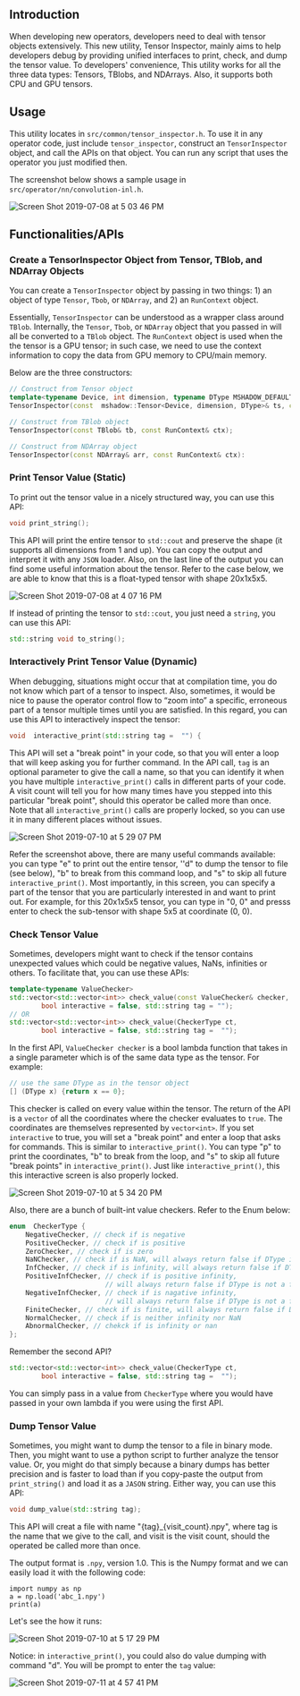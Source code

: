## Introduction

When developing new operators, developers need to deal with tensor objects extensively. This new utility, Tensor Inspector, mainly aims to help developers debug by providing unified interfaces to print, check, and dump the tensor value. To developers' convenience, This utility works for all the three data types: Tensors, TBlobs, and NDArrays. Also, it supports both CPU and GPU tensors.


## Usage 

This utility locates in `src/common/tensor_inspector.h`. To use it in any operator code, just include `tensor_inspector`, construct an `TensorInspector` object, and call the APIs on that object. You can run any script that uses the operator you just modified then.

The screenshot below shows a sample usage in `src/operator/nn/convolution-inl.h`.

![Screen Shot 2019-07-08 at 5 03 46 PM](https://user-images.githubusercontent.com/16669457/60850062-68690e00-a1a2-11e9-8268-033edde17aa4.png)


## Functionalities/APIs

### Create a TensorInspector Object from Tensor, TBlob, and NDArray Objects

You can create a `TensorInspector` object by passing in two things: 1) an object of type `Tensor`, `Tbob`, or `NDArray`, and 2) an `RunContext` object.

Essentially, `TensorInspector` can be understood as a wrapper class around `TBlob`. Internally, the `Tensor`, `Tbob`, or `NDArray` object that you passed in will all be converted to a `TBlob` object. The `RunContext` object is used when the the tensor is a GPU tensor; in such case, we need to use the context information to copy the data from GPU memory to CPU/main memory.

Below are the three constructors:

```c++
// Construct from Tensor object
template<typename Device, int dimension, typename DType MSHADOW_DEFAULT_DTYPE>
TensorInspector(const  mshadow::Tensor<Device, dimension, DType>& ts, const RunContext& ctx);

// Construct from TBlob object
TensorInspector(const TBlob& tb, const RunContext& ctx);

// Construct from NDArray object
TensorInspector(const NDArray& arr, const RunContext& ctx):
```

### Print Tensor Value (Static) 

To print out the tensor value in a nicely structured way,  you can use this API:

```c++
void print_string();
```

This API will print the entire tensor to `std::cout` and preserve the shape (it supports all dimensions from 1 and up). You can copy the output and interpret it with any `JSON` loader. Also, on the last line of the output you can find some useful information about the tensor. Refer to the case below, we are able to know that this is a float-typed tensor with shape 20x1x5x5.

![Screen Shot 2019-07-08 at 4 07 16 PM](https://user-images.githubusercontent.com/16669457/60848554-d8c06100-a19b-11e9-9fe0-23e79a7a371a.png)

If instead of printing the tensor to `std::cout`, you just need a `string`, you can use this API:
```c++
std::string void to_string();
```

### Interactively Print Tensor Value (Dynamic) 

When debugging, situations might occur that at compilation time, you do not know which part of a tensor to inspect. Also, sometimes, it would be nice to pause the operator control flow to “zoom into” a specific, erroneous part of a tensor multiple times until you are satisfied. In this regard, you can use this API to interactively inspect the tensor:

```c++
void  interactive_print(std::string tag =  "") {
```

This API will set a "break point" in your code, so that you will enter a loop that will keep asking you for further command. In the API call, `tag` is an optional parameter to give the call a name, so that you can identify it when you have multiple `interactive_print()` calls in different parts of your code. A visit count will tell you for how many times have you stepped into this particular "break point", should this operator be called more than once. Note that all `interactive_print()` calls are properly locked, so you can use it in many different places without issues.

![Screen Shot 2019-07-10 at 5 29 07 PM](https://user-images.githubusercontent.com/16669457/61013632-5325e800-a338-11e9-90e6-607f17d81495.png)

Refer the screenshot above, there are many useful commands available: you can type "e" to print out the entire tensor, ''d" to dump the tensor to file (see below), "b" to break from this command loop, and "s" to skip all future `interactive_print()`. Most importantly, in this screen, you can specify a part of the tensor that you are particularly interested in and want to print out. For example, for this 20x1x5x5 tensor, you can type in "0, 0" and presss enter to check the sub-tensor with shape 5x5 at coordinate (0, 0). 

### Check Tensor Value

Sometimes, developers might want to check if the tensor contains unexpected values which could be negative values, NaNs, infinities or others. To facilitate that, you can use these APIs:

```c++
template<typename ValueChecker>
std::vector<std::vector<int>> check_value(const ValueChecker& checker,
		bool interactive = false, std::string tag = "");
// OR
std::vector<std::vector<int>> check_value(CheckerType ct,
		bool interactive = false, std::string tag =  "");
```

In the first API, `ValueChecker checker` is a bool lambda function that takes in a single parameter which is of the same data type as the tensor.  For example:

```c++
// use the same DType as in the tensor object
[] (DType x) {return x == 0};
```

This checker is called on every value within the tensor. The return of the API is a `vector` of all the coordinates where the checker evaluates to `true`. The coordinates are themselves represented by `vector<int>`. If you set `interactive` to true, you will set a "break point" and enter a loop that asks for commands. This is similar to `interactive_print()`. You can type "p" to print the coordinates, "b" to break from the loop, and "s" to skip all future "break points" in `interactive_print()`.  Just like `interactive_print()`, this this interactive screen is also properly locked.

![Screen Shot 2019-07-10 at 5 34 20 PM](https://user-images.githubusercontent.com/16669457/61013773-fe36a180-a338-11e9-9a2b-5f11ccc7afa7.png)

Also, there are a bunch of built-int value checkers. Refer to the Enum below:

```c++
enum  CheckerType {
	NegativeChecker, // check if is negative
	PositiveChecker, // check if is positive
	ZeroChecker, // check if is zero
	NaNChecker, // check if is NaN, will always return false if DType is not a float type
	InfChecker, // check if is infinity, will always return false if DType is not a float type
	PositiveInfChecker, // check if is positive infinity,
						// will always return false if DType is not a float type
	NegativeInfChecker, // check if is nagative infinity,
						// will always return false if DType is not a float type
	FiniteChecker, // check if is finite, will always return false if DType is not a float type
	NormalChecker, // check if is neither infinity nor NaN
	AbnormalChecker, // chekck if is infinity or nan
};
```

Remember the second API?

```c++
std::vector<std::vector<int>> check_value(CheckerType ct,
		bool interactive = false, std::string tag =  "");
```

You can simply pass in a value from `CheckerType` where you would have passed in your own lambda if you were using the first API.

### Dump Tensor Value

Sometimes, you might want to dump the tensor to a file in binary mode. Then, you might want to use a python script to further analyze the tensor value.  Or, you might do that simply because a binary dumps has better precision and is faster to load than if you copy-paste the output from `print_string()` and load it as a `JASON` string. Either way, you can use this API:

```c++
void dump_value(std::string tag);
```

This API will creat a file with name  "{tag}_{visit_count}.npy", where tag is the name that we give to the call, and visit is the visit count, should the operated be called more than once.

The output format is `.npy`, version 1.0. This is the Numpy format and we can easily load it with the following code:

```
import numpy as np
a = np.load('abc_1.npy')
print(a)
```

Let's see the how it runs:

![Screen Shot 2019-07-10 at 5 17 29 PM](https://user-images.githubusercontent.com/16669457/61013259-cc244000-a336-11e9-8564-a018041634f6.png)

Notice: in `interactive_print()`, you could also do value dumping with command "d". You will be prompt to enter the `tag` value:

![Screen Shot 2019-07-11 at 4 57 41 PM](https://user-images.githubusercontent.com/16669457/61092906-0f48e680-a3fd-11e9-8251-c4371cdd00ad.png)



